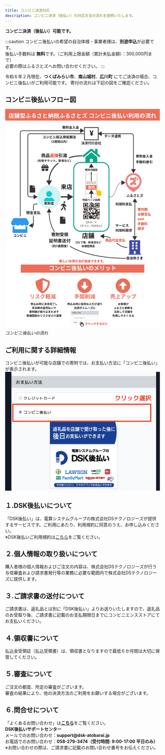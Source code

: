 ```yaml
---
title: コンビニ決済対応
description: コンビニ決済（後払い）の対応方法の流れを説明いたします。
---
```


**コンビニ決済（後払い）可能です。**

:::caution
コンビニ後払いの希望の自治体様・事業者様は、**別途申込**が必要です。   
後払い手数料は **無料**です。（ご利用上限金額（累計未払金額）：300,000円まで）  
必要の際はふるさとズへお問い合わせください。
:::

令和６年２月現在、**つくばみらい市**、**南山城村**、**広川町** にてご決済の場合、コンビニ後払いがご利用可能です。
寄付の流れは下記の図をご確認ください。

## コンビニ後払いフロー図
![コンビニあと払いフロー図](../../../assets/images/lg_conveniencepayment_01.jpg)
*コンビニ後払いの流れ*

## ご利用に関する詳細情報
コンビニ後払いが可能な店舗での寄附では、お支払い方法に「コンビニ後払い」が表示されます。
![注文画面](../../../assets/images/lg_conveniencepayment_02.png)

## １.DSK後払いについて
「DSK後払い」は、電算システムグループの株式会社DSテクノロジーズが提供するサービスです。ご利用にあたり、利用規約に同意のうえ、お申し込みください。  
※DSK後払いご利用規約は[こちら](https://www.dsk-atobarai.jp/purchaser/#terms)をご覧ください。

## ２.個人情報の取り扱いについて
購入者様の個人情報およびご注文の内容は、株式会社DSテクノロジーズが行う与信審査および請求書発行等の業務に必要な範囲内で株式会社DSテクノロジーズに提供します。

## ３.ご請求書の送付について
ご請求書は、返礼品とは別に「DSK後払い」よりお送りいたしますので、返礼品のお受取り後、ご請求書に記載のお支払期限日までにコンビニエンスストアにてお支払いください。

## ４.領収書について
払込金受領証（払込受領書）は、領収書となりますので最低６か月間は大切に保管してください。

## ５.審査について
ご注文の都度、所定の審査がございます。  
審査の結果により、他の決済方法のご利用をお願いする場合がございます。

## ６.問合せについて
「よくあるお問い合わせ」は[**こちら**](https://www.dsk-atobarai.jp/purchaser/#faq)をご覧ください。  
__DSK後払いサポートセンター__  
メールでのお問い合わせ：__support@dsk-atobarai.jp__  
お電話でのお問い合わせ：__058-279-3474（受付時間: 9:00-17:00 平日のみ）__  
※お問い合わせの際は、ご請求書に記載のお問い合わせ番号をお伝えください。
